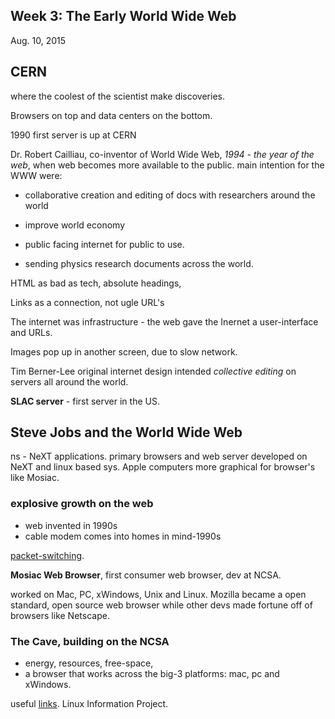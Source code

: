 Week 3: The Early World Wide Web
---
Aug. 10, 2015


## CERN

where the coolest of the scientist make discoveries.

Browsers on top and data centers on the bottom.

1990 first server is up at CERN

Dr. Robert Cailliau, co-inventor of World Wide Web, _1994 - the year of the web_, when web becomes more available to the public.
main intention for the WWW were:
- collaborative creation and editing of docs with researchers around the world
- improve world economy
- public facing internet for public to use.

- sending physics research documents across the world.

HTML as bad as tech, absolute headings, 

Links as a connection, not ugle URL's

The internet was infrastructure - the web gave the Inernet a user-interface and URLs.

Images pop up in another screen, due to slow network.

Tim Berner-Lee original internet design intended _collective editing_ on servers all around the world.

**SLAC server** - first server in the US.

## Steve Jobs and the World Wide Web

ns - NeXT applications.
primary browsers and web server developed on NeXT and linux based sys.
Apple computers more graphical for browser's like Mosiac.

### explosive growth on the web

- web invented in 1990s
- cable modem comes into homes in mind-1990s


[packet-switching](http://www.linfo.org/packet_switching.html).

**Mosiac Web Browser**, first consumer web browser, dev at NCSA.

worked on Mac, PC, xWindows, Unix and Linux. Mozilla became a open standard, open source web browser while other devs made fortune off of browsers like Netscape.


### The Cave, building on the NCSA

- energy, resources, free-space, 
- a browser that works across the big-3 platforms: mac, pc and xWindows.

useful [links](http://www.linfo.org/index.html). Linux Information Project.
















